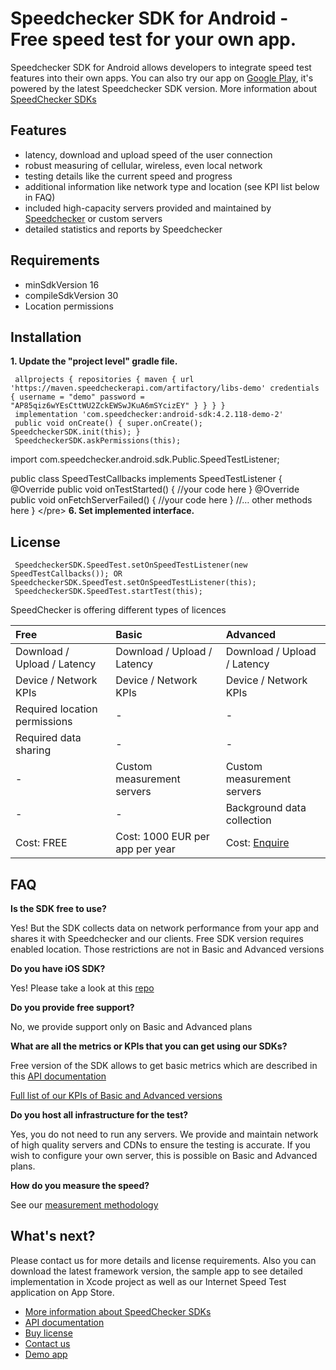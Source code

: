 # Speedchecker SDK for Android - Free speed test for your own app.

Speedchecker SDK for Android allows developers to integrate speed test features into their own apps. You can also try our app on [Google Play](https://play.google.com/store/apps/details?id=uk.co.broadbandspeedchecker&hl=en_US), it's powered by the latest Speedchecker SDK version. More information about [SpeedChecker SDKs](https://www.speedchecker.com/speed-test-tools/mobile-apps-and-sdks.html)

## Features

* latency, download and upload speed of the user connection
* robust measuring of cellular, wireless, even local network
* testing details like the current speed and progress
* additional information like network type and location \(see KPI list below in FAQ\)
* included high-capacity servers provided and maintained by [Speedchecker](https://www.speedchecker.com) or custom servers
* detailed statistics and reports by Speedchecker

## Requirements

* minSdkVersion 16
* compileSdkVersion 30
* Location permissions

## Installation

**1. Update the "project level" gradle file.**

```
 allprojects { repositories { maven { url 'https://maven.speedcheckerapi.com/artifactory/libs-demo' credentials { username = "demo" password = "AP85qiz6wYEsCttWU2ZckEWSwJKuA6mSYcizEY" } } } } 
 implementation 'com.speedchecker:android-sdk:4.2.118-demo-2' 
 public void onCreate() { super.onCreate(); SpeedcheckerSDK.init(this); } 
 SpeedcheckerSDK.askPermissions(this); 
```

 import com.speedchecker.android.sdk.Public.SpeedTestListener;

public class SpeedTestCallbacks implements SpeedTestListener { @Override public void onTestStarted\(\) { //your code here } @Override public void onFetchServerFailed\(\) { //your code here } //… other methods here } &lt;/pre&gt; **6. Set implemented interface.**

## License

```
 SpeedcheckerSDK.SpeedTest.setOnSpeedTestListener(new SpeedTestCallbacks()); OR SpeedcheckerSDK.SpeedTest.setOnSpeedTestListener(this); 
 SpeedcheckerSDK.SpeedTest.startTest(this); 
```

SpeedChecker is offering different types of licences

| Free | Basic | Advanced |
| :--- | :--- | :--- |
| Download / Upload / Latency | Download / Upload / Latency | Download / Upload / Latency |
| Device / Network KPIs | Device / Network KPIs | Device / Network KPIs |
| Required location permissions | - | - |
| Required data sharing | - | - |
| - | Custom measurement servers | Custom measurement servers |
| - | - | Background data collection |
| Cost: FREE | Cost: 1000 EUR per app per year | Cost: [Enquire](https://www.speedchecker.com/contact-us.html) |

## FAQ

**Is the SDK free to use?**

Yes! But the SDK collects data on network performance from your app and shares it with Speedchecker and our clients. Free SDK version requires enabled location. Those restrictions are not in Basic and Advanced versions

**Do you have iOS SDK?**

Yes! Please take a look at this [repo](https://github.com/speedchecker/speedchecker-sdk-ios)

**Do you provide free support?**

No, we provide support only on Basic and Advanced plans

**What are all the metrics or KPIs that you can get using our SDKs?**

Free version of the SDK allows to get basic metrics which are described in this [API documentation](https://github.com/speedchecker/speedchecker-sdk-android/wiki/API-documentation)

[Full list of our KPIs of Basic and Advanced versions](https://www.speedchecker.com/broadband-data/kpis.html)

**Do you host all infrastructure for the test?**

Yes, you do not need to run any servers. We provide and maintain network of high quality servers and CDNs to ensure the testing is accurate. If you wish to configure your own server, this is possible on Basic and Advanced plans.

**How do you measure the speed?**

See our [measurement methodology](https://www.speedchecker.com/broadband-data/measurement-method.html)

## What's next?

Please contact us for more details and license requirements. Also you can download the latest framework version, the sample app to see detailed implementation in Xcode project as well as our Internet Speed Test application on App Store.

* [More information about SpeedChecker SDKs](https://www.speedchecker.com/speed-test-tools/mobile-apps-and-sdks.html)
* [API documentation](https://github.com/speedchecker/speedchecker-sdk-android/wiki/API-documentation)
* [Buy license](https://www.speedchecker.com/contact-us.html)
* [Contact us](https://www.speedchecker.com/contact-us.html)
* [Demo app](https://github.com/speedchecker/speedchecker-sdk-android/tree/demo-app)

